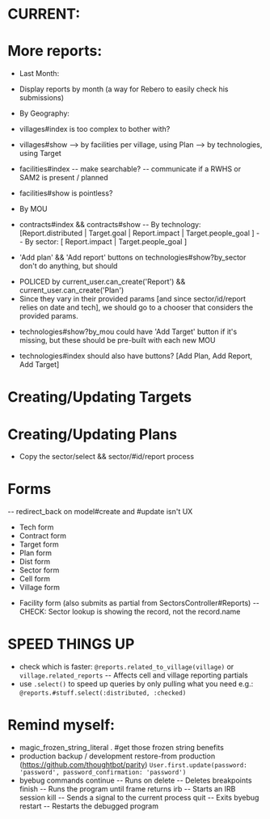 # CURRENT:

# More reports:
* Last Month:
- Display reports by month (a way for Rebero to easily check his submissions)

* By Geography:
- villages#index is too complex to bother with?
- villages#show
--> by facilities per village, using Plan
--> by technologies, using Target

- facilities#index
  -- make searchable?
  -- communicate if a RWHS or SAM2 is present / planned
- facilities#show is pointless?

* By MOU
- contracts#index && contracts#show
-- By technology: [Report.distributed | Target.goal | Report.impact | Target.people_goal ]
-- By sector: [ Report.impact | Target.people_goal ]

* 'Add plan' && 'Add report' buttons on technologies#show?by_sector don't do anything, but should
- POLICED by current_user.can_create('Report') && current_user.can_create('Plan')
- Since they vary in their provided params [and since sector/id/report relies on date and tech], we should go to a chooser that considers the provided params.

* technologies#show?by_mou could have 'Add Target' button if it's missing, but these should be pre-built with each new MOU

* technologies#index should also have buttons? [Add Plan, Add Report, Add Target]

# Creating/Updating Targets

# Creating/Updating Plans
* Copy the sector/select && sector/#id/report process

# Forms
-- redirect_back on model#create and #update isn't UX
- Tech form
- Contract form
- Target form
- Plan form
- Dist form
- Sector form
- Cell form
- Village form
+ Facility form (also submits as partial from SectorsController#Reports)
  -- CHECK: Sector lookup is showing the record, not the record.name

# SPEED THINGS UP
- check which is faster: `@reports.related_to_village(village)` or `village.related_reports`
  -- Affects cell and village reporting partials
- use `.select()` to speed up queries by only pulling what you need e.g.: `@reports.#stuff.select(:distributed, :checked)`

# Remind myself:
* magic_frozen_string_literal . #get those frozen string benefits
* production backup / development restore-from production (https://github.com/thoughtbot/parity)
  `User.first.update(password: 'password', password_confirmation: 'password')`
* byebug commands
    continue   -- Runs on
    delete     -- Deletes breakpoints
    finish     -- Runs the program until frame returns
    irb        -- Starts an IRB session
    kill       -- Sends a signal to the current process
    quit       -- Exits byebug
    restart    -- Restarts the debugged program